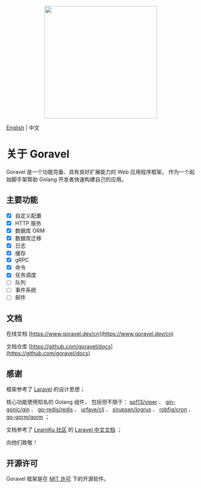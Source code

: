 <p align="center"><img src="https://goravel.s3.us-east-2.amazonaws.com/goravel-word.png" width="300"></p>

[English](README.md) | 中文

# 关于 Goravel

Goravel 是一个功能完备、具有良好扩展能力的 Web 应用程序框架。 作为一个起始脚手架帮助 Golang 开发者快速构建自己的应用。

## 主要功能

- [x] 自定义配置
- [x] HTTP 服务
- [x] 数据库 ORM
- [x] 数据库迁移
- [x] 日志
- [x] 缓存
- [x] gRPC
- [x] 命令
- [x] 任务调度
- [ ] 队列
- [ ] 事件系统
- [ ] 邮件

## 文档

在线文档 [https://www.goravel.dev/cn](https://www.goravel.dev/cn)

文档仓库 [https://github.com/goravel/docs](https://github.com/goravel/docs)

## 感谢

框架参考了 [Laravel](https://github.com/laravel/laravel) 的设计思想；

核心功能使用知名的 Golang 组件， 包括但不限于：
[spf13/viper](https://github.com/spf13/viper) 、
[gin-gonic/gin](https://github.com/gin-gonic/gin) 、
[go-redis/redis](https://github.com/go-redis/redis) 、
[urfave/cli](https://github.com/urfave/cli) 、
[sirupsen/logrus](https://github.com/sirupsen/logrus) 、
[robfig/cron](https://github.com/robfig/cron) 、
[go-gorm/gorm](https://github.com/go-gorm/gorm) ；

文档参考了 [LearnKu 社区](https://learnku.com/) 的 [Laravel 中文文档](https://learnku.com/docs/laravel/8.x/structure/9356) ；

向他们致敬！

## 开源许可

Goravel 框架是在 [MIT 许可](https://opensource.org/licenses/MIT) 下的开源软件。

